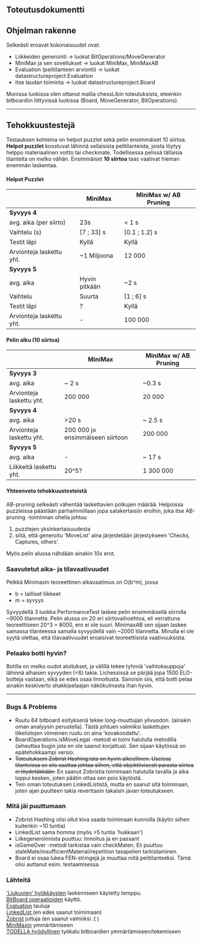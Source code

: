 ## Toteutusdokumentti

## Ohjelman rakenne
Selkeästi eroavat kokonaisuudet ovat: 
- Liikkeiden generointi -> luokat BitOperations/MoveGenerator
- MiniMax ja sen sovellukset -> luokat MiniMax, MiniMaxAB
- Evaluation (pelitilanteen arvionti) -> luokat datastructureproject.Evaluation
- Itse laudan toiminta -> luokat datastructureproject.Board  

Monissa luokissa olen ottanut mallia chessLibin toteutuksista, eteenkin bitboardiin liittyvissä luokissa (Board, MoveGenerator, BitOperations).

---------------


## Tehokkuustestejä
Testauksen kohteina on helpot puzzlet sekä pelin ensimmäiset 10 siirtoa.
**Helpot puzzlet** koostuvat lähinnä sellaisista pelitilanteista, joista löytyy helppo materiaalinen voitto tai checkmate. Todellisessa pelissä tällaisia tilanteita on melko vähän.
Ensimmäiset **10 siirtoa** taas vaativat hieman enemmän laskentaa.
#### Helpot Puzzlet
| |   MiniMax | MiniMax w/ AB Pruning  |
|---	|---		|---	|
| **Syvyys 4**| |  
|  avg. aika (per siirto)| 23s | < 1 s
| Vaihtelu (s) | [7 ; 33] s | [0.1 ; 1.2] s  
|Testit läpi | Kyllä | Kyllä 
| Arvionteja laskettu yht. | ~1 Miljoona  | 12 000 
|**Syvyys 5** | | 
| avg. aika | Hyvin pitkään | ~2 s
| Vaihtelu | Suurta| [1 ; 6] s 
| Testit läpi | ? | Kyllä
| Arvionteja laskettu yht. | -  | 100 000
#### Pelin alku (10 siirtoa)

| |   MiniMax | MiniMax w/ AB Pruning
|---	|---		|---	|
| **Syvyys 3** | | 
| avg. aika | ~ 2 s | ~0.3 s
| Arvionteja laskettu yht. | 200 000 | 20 000
|**Syvyys 4** | |
| avg. aika | >20 s | ~ 2.5 s
| Arvionteja laskettu yht.| 200 000 jo ensimmäiseen siirtoon | 200 000
|**Syvyys 5** | |
| avg. aika | - | ~ 17 s
| Liikkeitä laskettu yht. | 20^5? | 1 300 000

#### Yhteenveto tehokkuustesteistä
AB-pruning selkeästi vähentää laskettavien polkujen määrää. Helpoissa puzzleissa päästään parhaimmillaan jopa satakertaisiin eroihin, joka itse AB-pruning -toiminnan ohella johtuu 
1) puzzlejen yksinkertaisuudesta
2) siitä, että generoitu 'MoveList' aina järjestetään järjestykseen 'Checks, Captures, others'. 

Myös pelin alussa nähdään ainakin 10x erot.

### Saavutetut aika- ja tilavaativuudet
Pelkkä Minimaxin teoreettinen aikavaatimus on O(b^m), jossa 
- b = lailliset liikkeet 
- m = syvyys

Syvyydellä 3 luokka PerformanceTest laskee pelin ensimmäisellä siirrolla ~9000 tilannetta. Pelin alussa on 20 eri siirtovaihoehtoa, eli verrattuna teoreettiseen 20^3 = 8000, ero ei ole suuri. 
MinimaxAB sen sijaan laskee samassa tilanteessa samalla syvyydellä vain ~2000 tilannetta. 
Minulla ei ole syytä olettaa, että tilavaativuudet eroaisivat teoreettisista vaativuuksista.

### Pelaako botti hyvin?
Botilla on melko oudot aloitukset, ja välillä tekee tyhmiä 'vaihtokauppoja' lähinnä alhaisen syvyyden (<6) takia. Lichessissä se pärjää jopa 1500 ELO-botteja vastaan, eikä se edes osaa linnoitusta. Sanoisin siis, että botti pelaa ainakin keskiverto shakkipelaajan näkökulmasta ihan hyvin.

--------------------


### Bugs & Problems
- Ruutu 64 bitboard esityksenä tekee long-muuttujan ylivuodon. (ainakin oman analyysin perustella). Tästä johtuen valmiiksi laskettujen liikelistojen viimeinen ruutu on aina 'kovakoodattu'.
- BoardOperations.isMoveLegal -metodi ei toimi halutulla metodilla (aiheuttaa bugin jota en ole saanut korjattua). Sen sijaan käytössä on epätehokkaampi versio.
- ~~Toteutukseni Zobrist Hashing:ista on hyvin alkeellinen. Useissa tilanteissa se siis saattaa johtaa siihen, että objektiivisesti parasta siirtoa ei löydetäkkään.~~ En saanut Zobristia toimimaan halutulla tavalla ja aika loppui kesken, joten päätin ottaa sen pois käytöstä.
- Tein oman toteutuksen LinkedLististä, mutta en saanut sitä toimimaan, joten ajan puutteen takia reverttasin takaisin javan toteutukseen. 

### Mitä jäi puuttumaan
- Zobrist Hashing olisi ollut kiva saada toimimaan kunnolla (käytin siihen kuitenkin ~10 tuntia)
- LinkedList sama homma (myös >5 tuntia 'hukkaan')
- Liikegeneroinnista puuttuu: linnoitus ja en passant
- isGameOver -metodi tarkistaa vain checkMaten. Eli puuttuu staleMate/insufficientMaterial/repetition tasapelien tarkistaminen.
- Board ei osaa lukea FEN-stringejä ja muuttaa niitä pelitilanteeksi. Tämä olisi auttanut esim. testaamisessa.

### Lähteitä
['Liukuvien' hyökkäysten](https://www.chessprogramming.org/Hyperbola_Quintessence) laskemiseen käytetty temppu.  
[BitBoard operaatioiden](https://github.com/bhlangonijr/chesslib/tree/e6acbcb9d429c08918774edb2647b6f8e88db1cc/src/main/java/com/github/bhlangonijr/chesslib) käyttö.  
[Evaluation](https://adamberent.com/2019/03/02/chess-board-evaluation/) tauluja  
[LinkedList ](https://www.youtube.com/watch?v=WEW7QkLFvko)(en edes saanut toimimaan)  
[Zobrist](https://www.youtube.com/watch?v=FJveL2kV4wc&list=PLQV5mozTHmacMeRzJCW_8K3qw2miYqd0c&index=32) juttuja (en saanut valmiiksi :( )  
[MiniMaxin](https://github.com/carterjbastian/alpha-beta-chess-ai/blob/master/chess-ai.pdf) ymmärtämiseen  
[TODELLA hyödyllinen](https://gekomad.github.io/Cinnamon/BitboardCalculator/) työkalu bitboardien ymmärtämiseen/tekemiseen  
